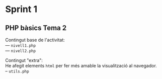 # Sprint 1  
## PHP bàsics Tema 2  
Contingut base de l'activitat:  
— `nivell1.php`  
— `nivell2.php`

Contingut "extra":  
He afegit elements `html` per fer més amable la visualització al navegador.  
– `utils.php`  
